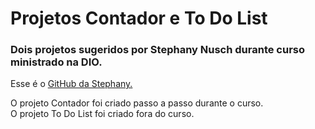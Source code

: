 # Projetos Contador e To Do List

### Dois projetos sugeridos por Stephany Nusch durante curso ministrado na DIO.

Esse é o [GitHub da Stephany.](https://github.com/stebsnusch)

O projeto Contador foi criado passo a passo durante o curso.<br>
O projeto To Do List foi criado fora do curso.